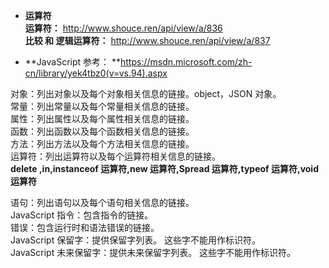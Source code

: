 * **运算符**     
**运算符：** http://www.shouce.ren/api/view/a/836     
**比较 和 逻辑运算符：** http://www.shouce.ren/api/view/a/837      

* **JavaScript 参考： **https://msdn.microsoft.com/zh-cn/library/yek4tbz0(v=vs.94).aspx     

对象：列出对象以及每个对象相关信息的链接。object，JSON 对象。        
常量：列出常量以及每个常量相关信息的链接。                
属性：列出属性以及每个属性相关信息的链接。        
函数：列出函数以及每个函数相关信息的链接。        
方法：列出方法以及每个方法相关信息的链接。        
运算符：列出运算符以及每个运算符相关信息的链接。     
**delete ,in,instanceof 运算符,new 运算符,Spread 运算符,typeof 运算符,void 运算符**         

语句：列出语句以及每个语句相关信息的链接。        
JavaScript 指令：包含指令的链接。        
错误：包含运行时和语法错误的链接。        
JavaScript 保留字：提供保留字列表。 这些字不能用作标识符。        
JavaScript 未来保留字：提供未来保留字列表。 这些字不能用作标识符。